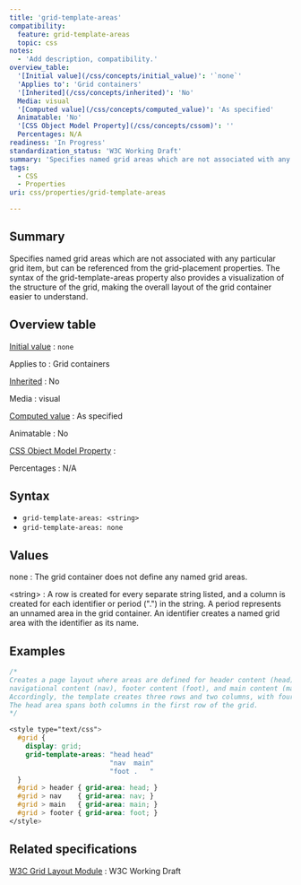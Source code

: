 ```yaml
---
title: 'grid-template-areas'
compatibility:
  feature: grid-template-areas
  topic: css
notes:
  - 'Add description, compatibility.'
overview_table:
  '[Initial value](/css/concepts/initial_value)': '`none`'
  'Applies to': 'Grid containers'
  '[Inherited](/css/concepts/inherited)': 'No'
  Media: visual
  '[Computed value](/css/concepts/computed_value)': 'As specified'
  Animatable: 'No'
  '[CSS Object Model Property](/css/concepts/cssom)': ''
  Percentages: N/A
readiness: 'In Progress'
standardization_status: 'W3C Working Draft'
summary: 'Specifies named grid areas which are not associated with any particular grid item, but can be referenced from the grid-placement properties. The syntax of the grid-template-areas property also provides a visualization of the structure of the grid, making the overall layout of the grid container easier to understand.'
tags:
  - CSS
  - Properties
uri: css/properties/grid-template-areas

---
```

## Summary

Specifies named grid areas which are not associated with any particular grid item, but can be referenced from the grid-placement properties. The syntax of the grid-template-areas property also provides a visualization of the structure of the grid, making the overall layout of the grid container easier to understand.

## Overview table

[Initial value](/css/concepts/initial_value)
:   `none`

Applies to
:   Grid containers

[Inherited](/css/concepts/inherited)
:   No

Media
:   visual

[Computed value](/css/concepts/computed_value)
:   As specified

Animatable
:   No

[CSS Object Model Property](/css/concepts/cssom)
:

Percentages
:   N/A

## Syntax

-   `grid-template-areas: <string>`
-   `grid-template-areas: none`

## Values

none
:   The grid container does not define any named grid areas.

\<string\>
:   A row is created for every separate string listed, and a column is created for each identifier or period (".") in the string. A period represents an unnamed area in the grid container. An identifier creates a named grid area with the identifier as its name.

## Examples

``` css
/*
Creates a page layout where areas are defined for header content (head),
navigational content (nav), footer content (foot), and main content (main).
Accordingly, the template creates three rows and two columns, with four named grid areas.
The head area spans both columns in the first row of the grid.
*/

<style type="text/css">
  #grid {
    display: grid;
    grid-template-areas: "head head"
                         "nav  main"
                         "foot .   "
  }
  #grid > header { grid-area: head; }
  #grid > nav    { grid-area: nav; }
  #grid > main   { grid-area: main; }
  #grid > footer { grid-area: foot; }
</style>
```

## Related specifications

[W3C Grid Layout Module](http://www.w3.org/TR/css3-grid-layout)
:   W3C Working Draft
